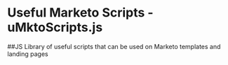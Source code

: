 # Useful Marketo Scripts - uMktoScripts.js

##JS Library of useful scripts that can be used on Marketo templates and landing pages
